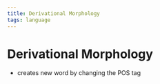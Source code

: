 ```yaml
---
title: Derivational Morphology
tags: language
---
```


# Derivational Morphology
- creates new word by changing the POS tag














